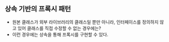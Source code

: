 ## 상속 기반의 프록시 패턴

- 원본 클래스가 외부 라이브러리의 클래스일 뿐만 아니라, 인터페이스를 정의하지 않고 있어 클래스를 직접 수정할 수 없는 경우에는?
- 이런 경우에는 상속을 통해 프록시를 구현할 수 있다.

